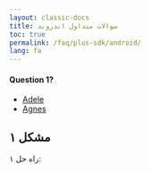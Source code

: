 ```yaml
---
layout: classic-docs
title: سوالات متداول اندروید
toc: true
permalink: /faq/plus-sdk/android/
lang: fa
---
```


#### Question 1?

*   [Adele](#)
*   [Agnes](#)

## مشکل ۱

راه حل ۱: 
